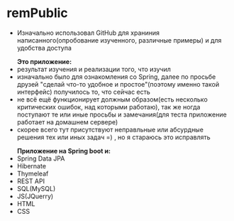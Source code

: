 # remPublic
<ul>
<li>Изначально использовал GitHub для храниния написанного(опробование изученного, различные примеры) и для удобства доступа</li>
</ul>
<ul>
<b>Это приложение:</b>
<li>результат изучения и реализации того, что изучил</li>
<li>изначально было для ознакомления со Spring, далее по просьбе друзей "сделай что-то удобное и простое"(поэтому именно такой интерфейс) получилось то, что сейчас есть</li>
<li>не всё ещё функционирует должным образом(есть несколько критических ошибок, над которыми работаю), так же ногда поступают 
те или иные просьбы и замечания(для теста приложение работает на домашнем сервере)</li>
<li>скорее всего тут присутствуют неправльные или абсурдные решения тех или иных задач =) , но я стараюсь это исправлять</li>
</ul>
<ul>
<b>Приложение на Spring boot и:</b>
<li>Spring Data JPA</li>
<li>Hibernate</li>
<li>Thymeleaf</li>
<li>REST API</li>
<li>SQL(MySQL)</li>
<li>JS(JQuerry)</li>
<li>HTML</li>
<li>CSS</li>
</ul>
